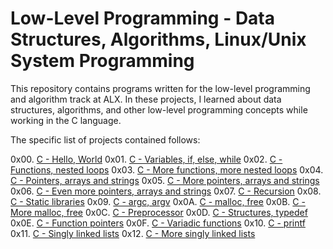 # Low-Level Programming - Data Structures, Algorithms, Linux/Unix System Programming

This repository contains programs written for the low-level programming and algorithm track at ALX. In these projects, I learned about data structures, algorithms, and other low-level programming concepts while working in the C language. 

The specific list of projects contained follows: 

0x00. [C - Hello, World](#0x00) 
0x01. [C - Variables, if, else, while](#0x01) 
0x02. [C - Functions, nested loops](#0x02) 
0x03. [C - More functions, more nested loops](#0x03) 
0x04. [C - Pointers, arrays and strings](#0x04) 
0x05. [C - More pointers, arrays and strings](#0x05) 
0x06. [C - Even more pointers, arrays and strings](#0x06) 
0x07. [C - Recursion](#0x07) 
0x08. [C - Static libraries](#0x08) 
0x09. [C - argc, argv](#0x09) 
0x0A. [C - malloc, free](#0x0A) 
0x0B. [C - More malloc, free](#0x0B) 
0x0C. [C - Preprocessor](#0x0C) 
0x0D. [C - Structures, typedef](#0x0D) 
0x0E. [C - Function pointers](#0x0E) 
0x0F. [C - Variadic functions](#0x0F) 
0x10. [C - printf](#0x10) 
0x11. [C - Singly linked lists](#0x11) 
0x12. [C - More singly linked lists](#0x12)

